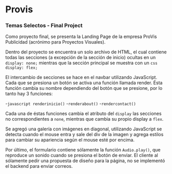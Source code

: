 # Provis

### Temas Selectos - Final Project

Como proyecto final, se presenta la Landing Page de la empresa ProVis Publicidad (acrónimo para Proyectos Visuales).

Dentro del proyecto se encuentra un solo archivo de HTML, el cual contiene todas las secciones (a excepción de la sección de inicio) 
ocultas en un ```display: none;``` mientras que la sección principal se muestra con un ```css display: flex;```

El intercambio de secciones se hace en el navbar utilizando JavaScript. Cada que se presiona un botón se activa una función llamada
render. Ésta función cambia su nombre dependiendo del botón que se presione, por lo tanto hay 3 funciones:

-```javascript renderinicio()```
-```renderabout()```
-```rendercontact()```

Cada una de éstas funciones cambia el atributo del ```display``` las secciones no correspondientes a ```none```, mientras que
cambia su propio display a ```flex```.

Se agregó una galería con imágenes en diagonal, utilizando JavaScript se detecta cuando el mouse entra y sale del div de la imagen
y agrega estilos para cambiar su apariencia según el mouse esté por encima.

Por último, el formulario contiene sólamente la función ```Audio.play()```, que reproduce un sonido cuando se presiona el botón
de enviar. El cliente al sólamente pedir una propuesta de diseño para la página, no se implementó el backend para enviar correos.
